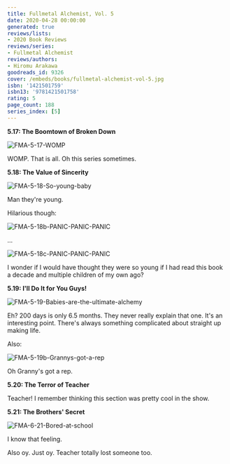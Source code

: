 ```yaml
---
title: Fullmetal Alchemist, Vol. 5
date: 2020-04-28 00:00:00
generated: true
reviews/lists:
- 2020 Book Reviews
reviews/series:
- Fullmetal Alchemist
reviews/authors:
- Hiromu Arakawa
goodreads_id: 9326
cover: /embeds/books/fullmetal-alchemist-vol-5.jpg
isbn: '1421501759'
isbn13: '9781421501758'
rating: 5
page_count: 188
series_index: [5]
---
```

**5.17: The Boomtown of Broken Down**  

![FMA-5-17-WOMP](/embeds/books/attachments/fma-5-17-womp.png)  

<!--more-->

WOMP. That is all. Oh this series sometimes.  

**5.18: The Value of Sincerity**  

![FMA-5-18-So-young-baby](/embeds/books/attachments/fma-5-18-so-young-baby.png)  

Man they're young.  

Hilarious though:  

![FMA-5-18b-PANIC-PANIC-PANIC](/embeds/books/attachments/fma-5-18b-panic-panic-panic.png)  

...  

![FMA-5-18c-PANIC-PANIC-PANIC](/embeds/books/attachments/fma-5-18c-panic-panic-panic.png)  

I wonder if I would have thought they were so young if I had read this book a decade and multiple children of my own ago?  

 **5.19: I'll Do It for You Guys!**  

![FMA-5-19-Babies-are-the-ultimate-alchemy](/embeds/books/attachments/fma-5-19-babies-are-the-ultimate-alchemy.png)  

Eh? 200 days is only 6.5 months. They never really explain that one. It's an interesting point. There's always something complicated about straight up making life.  

Also:  

![FMA-5-19b-Grannys-got-a-rep](/embeds/books/attachments/fma-5-19b-grannys-got-a-rep.png)  

Oh Granny's got a rep.  

**5.20: The Terror of Teacher**  

Teacher! I remember thinking this section was pretty cool in the show.  

 **5.21: The Brothers' Secret**  

![FMA-6-21-Bored-at-school](/embeds/books/attachments/fma-6-21-bored-at-school.png)  

I know that feeling.  

Also oy. Just oy. Teacher totally lost someone too.